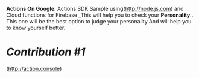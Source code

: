 __Actions On Google__: Actions SDK Sample using(http://node.js.com) and Cloud functions for Firebase
_This will help you to check your __Personality__..
This one will be the best option to judge your personality.And will help you to know yourself better.
# *Contribution #1*

(http://action.console)
